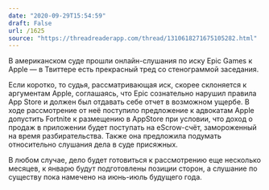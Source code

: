 ```yaml
---
date: "2020-09-29T15:54:59"
draft: False
url: /1625
source: "https://threadreaderapp.com/thread/1310618271675105282.html"
---
```


В американском суде прошли онлайн-слушания по иску Epic Games к Apple — в Твиттере есть прекрасный тред со стенограммой заседания.

Если коротко, то судья, рассматривающая иск, скорее склоняется к аргументам Apple, соглашаясь, что Epic сознательно нарушил правила App Store и должен был отдавать себе отчет в возможном ущербе. В ходе рассмотрение от неё поступило предложение к адвокатам Apple допустить Fortnite к размещению в AppStore при условии, что доход о продаж в приложении будет поступать на eScrow-счёт, замороженный на время разбирательства. Также она предложила подумать относительно слушания дела в суде присяжных.

В любом случае, дело будет готовиться к рассмотрению еще несколько месяцев, к январю будут подготовлены позиции сторон, а слушание по существу пока намечено на июнь-июль будущего года.
